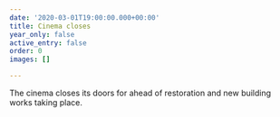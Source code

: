 ```yaml
---
date: '2020-03-01T19:00:00.000+00:00'
title: Cinema closes
year_only: false
active_entry: false
order: 0
images: []

---
```

The cinema closes its doors for ahead of restoration and new building works taking place.